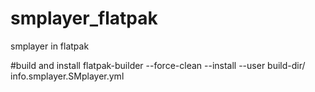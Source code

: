 # smplayer_flatpak
smplayer in flatpak

#build and install
flatpak-builder --force-clean --install --user build-dir/ info.smplayer.SMplayer.yml

